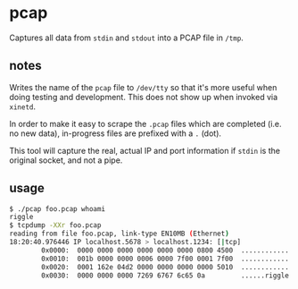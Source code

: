 # pcap

Captures all data from `stdin` and `stdout` into a PCAP file in `/tmp`.

## notes

Writes the name of the `pcap` file to `/dev/tty` so that it's more useful when doing testing and development.  This does not show up when invoked via `xinetd`.

In order to make it easy to scrape the `.pcap` files which are completed (i.e. no new data), in-progress files are prefixed with a `.` (dot).

This tool will capture the real, actual IP and port information if `stdin` is the original socket, and not a pipe.

## usage

```sh
$ ./pcap foo.pcap whoami
riggle
$ tcpdump -XXr foo.pcap
reading from file foo.pcap, link-type EN10MB (Ethernet)
18:20:40.976446 IP localhost.5678 > localhost.1234: [|tcp]
        0x0000:  0000 0000 0000 0000 0000 0000 0800 4500  ..............E.
        0x0010:  001b 0000 0000 0006 0000 7f00 0001 7f00  ................
        0x0020:  0001 162e 04d2 0000 0000 0000 0000 5010  ..............P.
        0x0030:  0000 0000 0000 7269 6767 6c65 0a         ......riggle.
```